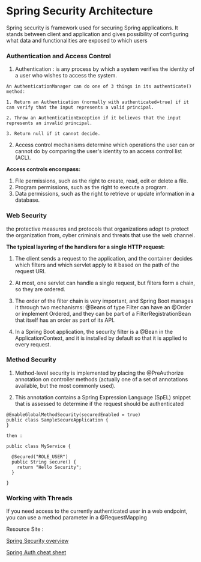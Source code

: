 # Spring Security Architecture

Spring security is framework used for securing Spring applications. It stands between client and application and gives possibility of configuring what data and functionalities are exposed to which users

### Authentication and Access Control

1. Authentication : is any process by which a system verifies the identity of a user who wishes to access the system.

```
An AuthenticationManager can do one of 3 things in its authenticate() method:

1. Return an Authentication (normally with authenticated=true) if it can verify that the input represents a valid principal.

2. Throw an AuthenticationException if it believes that the input represents an invalid principal.

3. Return null if it cannot decide.
```
2. Access control mechanisms determine which operations the user can or cannot do by comparing the user's identity to an access control list (ACL).

**Access controls encompass:**
1. File permissions, such as the right to create, read, edit or delete a file.
2. Program permissions, such as the right to execute a program.
3. Data permissions, such as the right to retrieve or update information in a database.

### Web Security

the protective measures and protocols that organizations adopt to protect the organization from, cyber criminals and threats that use the web channel.

**The typical layering of the handlers for a single HTTP request:**

1. The client sends a request to the application, and the container decides which filters and which servlet apply to it based on the path of the request URI.

2. At most, one servlet can handle a single request, but filters form a chain, so they are ordered.

3. The order of the filter chain is very important, and Spring Boot manages it through two mechanisms: @Beans of type Filter can have an @Order or implement Ordered, and they can be part of a FilterRegistrationBean that itself has an order as part of its API.

4. In a Spring Boot application, the security filter is a @Bean in the ApplicationContext, and it is installed by default so that it is applied to every request.

### Method Security

1. Method-level security is implemented by placing the @PreAuthorize annotation on controller methods (actually one of a set of annotations available, but the most commonly used).

2. This annotation contains a Spring Expression Language (SpEL) snippet that is assessed to determine if the request should be authenticated

```
@EnableGlobalMethodSecurity(securedEnabled = true)
public class SampleSecureApplication {
}

then :

public class MyService {

  @Secured("ROLE_USER")
  public String secure() {
    return "Hello Security";
  }

}
```

### Working with Threads

If you need access to the currently authenticated user in a web endpoint, you can use a method parameter in a @RequestMapping


Resource Site :

[Spring Security overview](https://spring.io/guides/topicals/spring-security-architecture/)

[Spring Auth cheat sheet](https://github.com/codefellows/seattle-java-401d2/blob/master/SpringAuthCheatSheet.md)